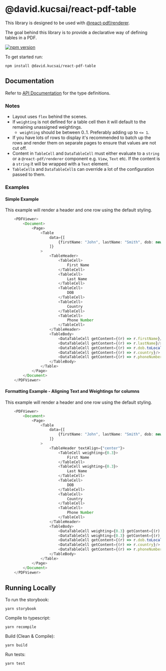 # @david.kucsai/react-pdf-table

This library is designed to be used with [@react-pdf/renderer](https://www.npmjs.com/package/@react-pdf/renderer).

The goal behind this library is to provide a declarative way of defining tables in a PDF.

[![npm version](http://img.shields.io/npm/v/@david.kucsai/react-pdf-table.svg?style=flat)](https://npmjs.org/package/@david.kucsai/react-pdf-table "View this project on npm")

To get started run:

```
npm install @david.kucsai/react-pdf-table
```

## Documentation

Refer to [API Documentation](https://github.com/dmk99/react-pdf-table/tree/master/docs/typedoc/README.md) for the type definitions.

### Notes

- Layout uses `flex` behind the scenes. 
- If `weighting` is not defined for a table cell then it will default to the remaining unassigned weightings.
    - `weighting` should be between 0..1. Preferably adding up to `<= 1`.
- If you have lots of rows to display it's recommended to batch up the rows and render them on separate pages to ensure 
    that values are not cut off.
- Content in `TableCell` and `DataTableCell` must either evaluate to a `string` or a `@react-pdf/renderer` component
e.g. `View`, `Text` etc. If the content is a `string` it will be wrapped with a `Text` element.
- `TableCell`s and `DataTableCell`s can override a lot of the configuration passed to them.

### Examples

#### Simple Example

This example will render a header and one row using the default styling.

```typescript jsx
    <PDFViewer>
        <Document>
            <Page>
                <Table
                    data={[
                        {firstName: "John", lastName: "Smith", dob: new Date(2000, 1, 1), country: "Australia", phoneNumber: "xxx-0000-0000"}
                    ]}
                >
                    <TableHeader>
                        <TableCell>
                            First Name
                        </TableCell>
                        <TableCell>
                            Last Name
                        </TableCell>
                        <TableCell>
                            DOB
                        </TableCell>
                        <TableCell>
                            Country
                        </TableCell>
                        <TableCell>
                            Phone Number
                        </TableCell>
                    </TableHeader>
                    <TableBody>
                        <DataTableCell getContent={(r) => r.firstName}/>
                        <DataTableCell getContent={(r) => r.lastName}/>
                        <DataTableCell getContent={(r) => r.dob.toLocaleString()}/>
                        <DataTableCell getContent={(r) => r.country}/>
                        <DataTableCell getContent={(r) => r.phoneNumber}/>
                    </TableBody>
                </Table>
            </Page>
        </Document>
    </PDFViewer>
```

#### Formatting Example - Aligning Text and Weightings for columns

This example will render a header and one row using the default styling.

```typescript jsx
    <PDFViewer>
        <Document>
            <Page>
                <Table
                    data={[
                        {firstName: "John", lastName: "Smith", dob: new Date(2000, 1, 1), country: "Australia", phoneNumber: "xxx-0000-0000"}
                    ]}
                >
                    <TableHeader textAlign={"center"}>
                        <TableCell weighting={0.3}>
                            First Name
                        </TableCell>
                        <TableCell weighting={0.3}>
                            Last Name
                        </TableCell>
                        <TableCell>
                            DOB
                        </TableCell>
                        <TableCell>
                            Country
                        </TableCell>
                        <TableCell>
                            Phone Number
                        </TableCell>
                    </TableHeader>
                    <TableBody>
                        <DataTableCell weighting={0.3} getContent={(r) => r.firstName}/>
                        <DataTableCell weighting={0.3} getContent={(r) => r.lastName}/>
                        <DataTableCell getContent={(r) => r.dob.toLocaleString()}/>
                        <DataTableCell getContent={(r) => r.country}/>
                        <DataTableCell getContent={(r) => r.phoneNumber}/>
                    </TableBody>
                </Table>
            </Page>
        </Document>
    </PDFViewer>
```

## Running Locally

To run the storybook:
```
yarn storybook
```

Compile to typescript: 
```
yarn recompile
```

Build (Clean & Compile):
```
yarn build
```

Run tests:
```
yarn test
```
